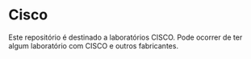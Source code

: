 # Cisco

Este repositório é destinado a laboratórios CISCO.
Pode ocorrer de ter algum laboratório com CISCO e outros fabricantes.